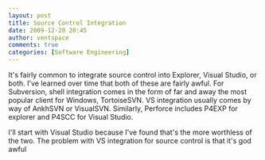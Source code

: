 ```yaml
---
layout: post
title: Source Control Integration
date: 2009-12-20 20:45
author: ventspace
comments: true
categories: [Software Engineering]
---
```

It's fairly common to integrate source control into Explorer, Visual Studio, or both. I've learned over time that both of these are fairly awful. For Subversion, shell integration comes in the form of far and away the most popular client for Windows, TortoiseSVN. VS integration usually comes by way of AnkhSVN or VisualSVN. Similarly, Perforce includes P4EXP for explorer and P4SCC for Visual Studio.

I'll start with Visual Studio because I've found that's the more worthless of the two. The problem with VS integration for source control is that it's god awful 
